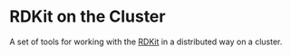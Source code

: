 # RDKit on the Cluster
A set of tools for working with the [RDKit](http://rdkit.org/) in a distributed way on a cluster.
